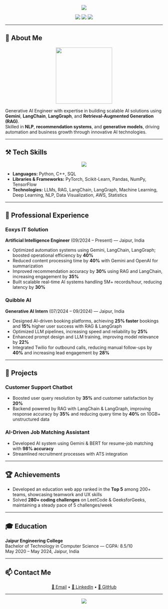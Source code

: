 <!-- Typing Animation Header -->
<p align="center">
  <img src="https://readme-typing-svg.herokuapp.com?font=Fira+Code&size=28&pause=1000&color=00F7FF&center=true&vCenter=true&width=900&height=80&lines=Hey+%F0%9F%91%8B+I'm+Ramkishan+Rohila!;Generative+AI+Engineer+%7C+Prompt+Engineer+%7C+LLMOps" />
</p>

<!-- Social Badges -->
<p align="center">
  <a href="mailto:ramkishannhr222@gmail.com"><img src="https://img.shields.io/badge/Gmail-D14836?style=for-the-badge&logo=gmail&logoColor=white" /></a>
  <a href="https://www.linkedin.com/in/ramkishanrohila"><img src="https://img.shields.io/badge/LinkedIn-0A66C2?style=for-the-badge&logo=linkedin&logoColor=white" /></a>
  <a href="https://github.com/ramkishan"><img src="https://img.shields.io/badge/GitHub-181717?style=for-the-badge&logo=github&logoColor=white" /></a>
</p>

---

## 🧠 About Me

<p align="center">
  <img src="https://media.giphy.com/media/L05HgB2h6qICDs5Sms/giphy.gif" width="180" />
</p>

Generative AI Engineer with expertise in building scalable AI solutions using **Gemini**, **LangChain**, **LangGraph**, and **Retrieval-Augmented Generation (RAG)**.  
Skilled in **NLP**, **recommendation systems**, and **generative models**, driving automation and business growth through innovative AI technologies.

---

## ⚒️ Tech Skills

<p align="center">
  <img src="https://skillicons.dev/icons?i=python,cpp,sql,pytorch,scikitlearn,pandas,numpy,tensorflow,aws" />
</p>

- **Languages:** Python, C++, SQL  
- **Libraries & Frameworks:** PyTorch, Scikit-Learn, Pandas, NumPy, TensorFlow  
- **Technologies:** LLMs, RAG, LangChain, LangGraph, Machine Learning, Deep Learning, NLP, Data Visualization, AWS, Statistics

---

## 💼 Professional Experience

### Eoxys IT Solution  
**Artificial Intelligence Engineer** (09/2024 – Present) — Jaipur, India  
- Optimized automation systems using Gemini, LangChain, LangGraph; boosted operational efficiency by **40%**  
- Reduced content processing time by **40%** with Gemini and OpenAI for summarization  
- Improved recommendation accuracy by **30%** using RAG and LangChain, increasing engagement by **35%**  
- Built scalable real-time AI systems handling 5M+ records/hour, reducing latency by **30%**

### Quibble AI  
**Generative AI Intern** (07/2024 – 09/2024) — Jaipur, India  
- Designed AI-driven booking platforms, achieving **25% faster** bookings and **15%** higher user success with RAG & LangGraph  
- Optimized LLM pipelines, increasing speed and reliability by **25%**  
- Enhanced prompt design and LLM training, improving model relevance by **22%**  
- Integrated Twilio for outbound calls, reducing manual follow-ups by **40%** and increasing lead engagement by **28%**

---

## 🚀 Projects

### Customer Support Chatbot  
- Boosted user query resolution by **35%** and customer satisfaction by **20%**  
- Backend powered by RAG with LangChain & LangGraph, improving response accuracy by **35%** and reducing query time by **40%** on 10GB+ unstructured data

### AI-Driven Job Matching Assistant  
- Developed AI system using Gemini & BERT for resume-job matching with **98% accuracy**  
- Streamlined recruitment processes with ATS integration  

---

## 🏆 Achievements

- Developed an education web app ranked in the **Top 5** among 200+ teams, showcasing teamwork and UX skills  
- Solved **280+ coding challenges** on LeetCode & GeeksforGeeks, maintaining a steady pace of 5 challenges/week

---

## 🎓 Education

**Jaipur Engineering College**  
Bachelor of Technology in Computer Science — CGPA: 8.5/10  
May 2020 – May 2024, Jaipur, India

---

## 📫 Contact Me

<p align="center">
  <a href="mailto:ramkishannhr222@gmail.com">📩 Email</a> • 
  <a href="https://www.linkedin.com/in/ramkishanrohila">🔗 LinkedIn</a> • 
  <a href="https://github.com/ramkishan">🐙 GitHub</a>
</p>

---

<!-- Footer waving animation -->
<p align="center">
  <img src="https://capsule-render.vercel.app/api?type=waving&height=80&color=gradient&section=footer" />
</p>
